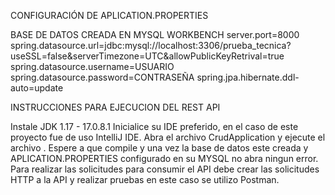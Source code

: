 CONFIGURACIÓN DE APLICATION.PROPERTIES

BASE DE DATOS CREADA EN MYSQL WORKBENCH 
server.port=8000
spring.datasource.url=jdbc:mysql://localhost:3306/prueba_tecnica?useSSL=false&serverTimezone=UTC&allowPublicKeyRetrival=true
spring.datasource.username=USUARIO
spring.datasource.password=CONTRASEÑA
spring.jpa.hibernate.ddl-auto=update

INSTRUCCIONES PARA EJECUCION DEL REST API

Instale JDK 1.17 - 17.0.8.1
Inicialice su IDE preferido, en el caso de este proyecto fue de uso IntelliJ IDE.
Abra el archivo CrudApplication y ejecute el archivo .
Espere a que compile y una vez la base de datos este creada y APLICATION.PROPERTIES configurado en su MYSQL no abra ningun error.
Para realizar las solicitudes para consumir el API debe crear las solicitudes HTTP a la API y realizar pruebas en este caso se utilizo Postman.



